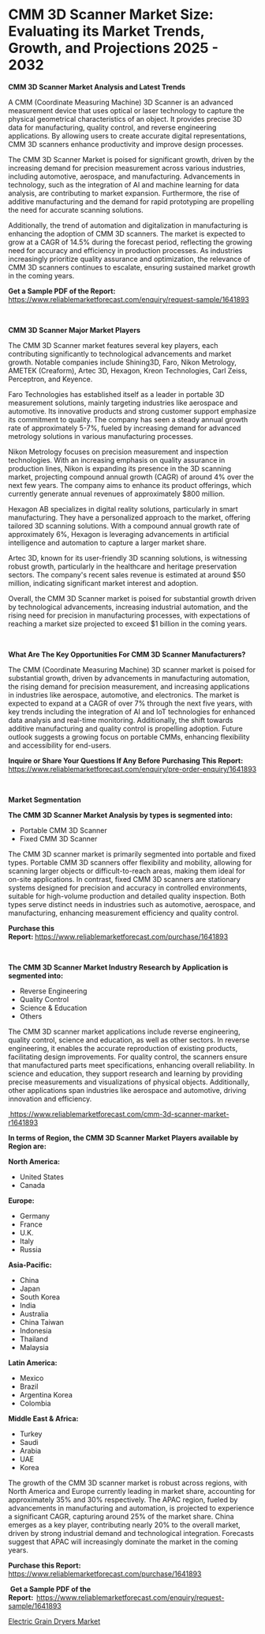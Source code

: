 <p><h1>CMM 3D Scanner Market Size: Evaluating its Market Trends, Growth, and Projections 2025 - 2032</h1></p><p><strong>CMM 3D Scanner Market Analysis and Latest Trends</strong></p>
<p><p>A CMM (Coordinate Measuring Machine) 3D Scanner is an advanced measurement device that uses optical or laser technology to capture the physical geometrical characteristics of an object. It provides precise 3D data for manufacturing, quality control, and reverse engineering applications. By allowing users to create accurate digital representations, CMM 3D scanners enhance productivity and improve design processes.</p><p>The CMM 3D Scanner Market is poised for significant growth, driven by the increasing demand for precision measurement across various industries, including automotive, aerospace, and manufacturing. Advancements in technology, such as the integration of AI and machine learning for data analysis, are contributing to market expansion. Furthermore, the rise of additive manufacturing and the demand for rapid prototyping are propelling the need for accurate scanning solutions.</p><p>Additionally, the trend of automation and digitalization in manufacturing is enhancing the adoption of CMM 3D scanners. The market is expected to grow at a CAGR of 14.5% during the forecast period, reflecting the growing need for accuracy and efficiency in production processes. As industries increasingly prioritize quality assurance and optimization, the relevance of CMM 3D scanners continues to escalate, ensuring sustained market growth in the coming years.</p></p>
<p><strong>Get a Sample PDF of the Report:&nbsp;</strong> <a href="https://www.reliablemarketforecast.com/enquiry/request-sample/1641893?utm_campaign=2011&utm_medium=2&utm_source=Github&utm_content=ia&utm_term=22022025&utm_id=cmm-3d-scanner">https://www.reliablemarketforecast.com/enquiry/request-sample/1641893</a></p>
<p>&nbsp;</p>
<p><strong>CMM 3D Scanner Major Market Players</strong></p>
<p><p>The CMM 3D Scanner market features several key players, each contributing significantly to technological advancements and market growth. Notable companies include Shining3D, Faro, Nikon Metrology, AMETEK (Creaform), Artec 3D, Hexagon, Kreon Technologies, Carl Zeiss, Perceptron, and Keyence.</p><p>Faro Technologies has established itself as a leader in portable 3D measurement solutions, mainly targeting industries like aerospace and automotive. Its innovative products and strong customer support emphasize its commitment to quality. The company has seen a steady annual growth rate of approximately 5-7%, fueled by increasing demand for advanced metrology solutions in various manufacturing processes.</p><p>Nikon Metrology focuses on precision measurement and inspection technologies. With an increasing emphasis on quality assurance in production lines, Nikon is expanding its presence in the 3D scanning market, projecting compound annual growth (CAGR) of around 4% over the next few years. The company aims to enhance its product offerings, which currently generate annual revenues of approximately $800 million.</p><p>Hexagon AB specializes in digital reality solutions, particularly in smart manufacturing. They have a personalized approach to the market, offering tailored 3D scanning solutions. With a compound annual growth rate of approximately 6%, Hexagon is leveraging advancements in artificial intelligence and automation to capture a larger market share.</p><p>Artec 3D, known for its user-friendly 3D scanning solutions, is witnessing robust growth, particularly in the healthcare and heritage preservation sectors. The company's recent sales revenue is estimated at around $50 million, indicating significant market interest and adoption.</p><p>Overall, the CMM 3D Scanner market is poised for substantial growth driven by technological advancements, increasing industrial automation, and the rising need for precision in manufacturing processes, with expectations of reaching a market size projected to exceed $1 billion in the coming years.</p></p>
<p>&nbsp;</p>
<p><strong>What Are The Key Opportunities For CMM 3D Scanner Manufacturers?</strong></p>
<p><p>The CMM (Coordinate Measuring Machine) 3D scanner market is poised for substantial growth, driven by advancements in manufacturing automation, the rising demand for precision measurement, and increasing applications in industries like aerospace, automotive, and electronics. The market is expected to expand at a CAGR of over 7% through the next five years, with key trends including the integration of AI and IoT technologies for enhanced data analysis and real-time monitoring. Additionally, the shift towards additive manufacturing and quality control is propelling adoption. Future outlook suggests a growing focus on portable CMMs, enhancing flexibility and accessibility for end-users.</p></p>
<p><strong>Inquire or Share Your Questions If Any Before Purchasing This Report:</strong> <a href="https://www.reliablemarketforecast.com/enquiry/pre-order-enquiry/1641893?utm_campaign=2011&utm_medium=2&utm_source=Github&utm_content=ia&utm_term=22022025&utm_id=cmm-3d-scanner">https://www.reliablemarketforecast.com/enquiry/pre-order-enquiry/1641893</a></p>
<p>&nbsp;</p>
<p><strong>Market Segmentation</strong></p>
<p><strong>The CMM 3D Scanner Market Analysis by types is segmented into:</strong></p>
<p><ul><li>Portable CMM 3D Scanner</li><li>Fixed CMM 3D Scanner</li></ul></p>
<p><p>The CMM 3D scanner market is primarily segmented into portable and fixed types. Portable CMM 3D scanners offer flexibility and mobility, allowing for scanning larger objects or difficult-to-reach areas, making them ideal for on-site applications. In contrast, fixed CMM 3D scanners are stationary systems designed for precision and accuracy in controlled environments, suitable for high-volume production and detailed quality inspection. Both types serve distinct needs in industries such as automotive, aerospace, and manufacturing, enhancing measurement efficiency and quality control.</p></p>
<p><strong>Purchase this Report:&nbsp;</strong><a href="https://www.reliablemarketforecast.com/purchase/1641893?utm_campaign=2011&utm_medium=2&utm_source=Github&utm_content=ia&utm_term=22022025&utm_id=cmm-3d-scanner">https://www.reliablemarketforecast.com/purchase/1641893</a></p>
<p>&nbsp;</p>
<p><strong>The CMM 3D Scanner Market Industry Research by Application is segmented into:</strong></p>
<p><ul><li>Reverse Engineering</li><li>Quality Control</li><li>Science & Education</li><li>Others</li></ul></p>
<p><p>The CMM 3D scanner market applications include reverse engineering, quality control, science and education, as well as other sectors. In reverse engineering, it enables the accurate reproduction of existing products, facilitating design improvements. For quality control, the scanners ensure that manufactured parts meet specifications, enhancing overall reliability. In science and education, they support research and learning by providing precise measurements and visualizations of physical objects. Additionally, other applications span industries like aerospace and automotive, driving innovation and efficiency.</p></p>
<p><a href="https://www.reliablemarketforecast.com/cmm-3d-scanner-market-r1641893?utm_campaign=2011&utm_medium=2&utm_source=Github&utm_content=ia&utm_term=22022025&utm_id=cmm-3d-scanner">&nbsp;https://www.reliablemarketforecast.com/cmm-3d-scanner-market-r1641893</a></p>
<p><strong>In terms of Region, the CMM 3D Scanner Market Players available by Region are:</strong></p>
<p>
    <p> <strong> North America: </strong>
        <ul>
            <li>United States</li>
            <li>Canada</li>
        </ul>
        </p> 
    <p> <strong> Europe: </strong>
        <ul>
            <li>Germany</li>
            <li>France</li>
            <li>U.K.</li>
            <li>Italy</li>
            <li>Russia</li>
        </ul>
        </p> 
    <p> <strong> Asia-Pacific: </strong>
        <ul>
            <li>China</li>
            <li>Japan</li>
            <li>South Korea</li>
            <li>India</li>
            <li>Australia</li>
            <li>China Taiwan</li>
            <li>Indonesia</li>
            <li>Thailand</li>
            <li>Malaysia</li>
        </ul>
        </p> 
    <p> <strong> Latin America: </strong>
        <ul>
            <li>Mexico</li>
            <li>Brazil</li>
            <li>Argentina Korea</li>
            <li>Colombia</li>
        </ul>
        </p> 
    <p> <strong> Middle East & Africa: </strong>
        <ul>
            <li>Turkey</li>
            <li>Saudi</li>
            <li>Arabia</li>
            <li>UAE</li>
            <li>Korea</li>
        </ul>
    </p>
    </p>
<p><p>The growth of the CMM 3D scanner market is robust across regions, with North America and Europe currently leading in market share, accounting for approximately 35% and 30% respectively. The APAC region, fueled by advancements in manufacturing and automation, is projected to experience a significant CAGR, capturing around 25% of the market share. China emerges as a key player, contributing nearly 20% to the overall market, driven by strong industrial demand and technological integration. Forecasts suggest that APAC will increasingly dominate the market in the coming years.</p></p>
<p><strong>Purchase this Report: </strong><a href="https://www.reliablemarketforecast.com/purchase/1641893?utm_campaign=2011&utm_medium=2&utm_source=Github&utm_content=ia&utm_term=22022025&utm_id=cmm-3d-scanner">https://www.reliablemarketforecast.com/purchase/1641893</a></p>
<p>&nbsp;<strong>Get a Sample PDF of the Report:&nbsp;&nbsp;</strong><a href="https://www.reliablemarketforecast.com/enquiry/request-sample/1641893?utm_campaign=2011&utm_medium=2&utm_source=Github&utm_content=ia&utm_term=22022025&utm_id=cmm-3d-scanner">https://www.reliablemarketforecast.com/enquiry/request-sample/1641893</a></p>
<p><strong></strong></p>
<p><p><a href="https://github.com/ChiragRp1/Market-Research-Report-List-7/blob/main/electric-grain-dryers-market.md?utm_campaign=2011&utm_medium=2&utm_source=Github&utm_content=ia&utm_term=22022025&utm_id=cmm-3d-scanner">Electric Grain Dryers Market</a></p></p>
